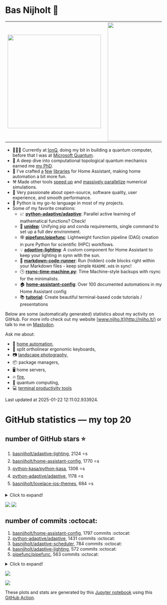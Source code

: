 # Bas Nijholt 👋

<center>
  <table>
    <tr>
        <td><img width="300px" align="left" src="https://github-readme-stats.vercel.app/api/top-langs/?username=basnijholt&hide=TeX,Jupyter%20Notebook&layout=compact&theme=radical" /></td>
        <td><img align='right' src="https://github-readme-stats.vercel.app/api?username=basnijholt&show_icons=true&theme=radical" width="380"></td>
    </tr>
  </table>
</center>

- 👷🏻‍♂️ Currently at [IonQ](https://ionq.com/), doing my bit in building a quantum computer, before that I was at [Microsoft Quantum](https://quantum.microsoft.com/).
- 🌟 A deep dive into computational topological quantum mechanics earned me [my PhD](https://github.com/basnijholt/thesis).
- 🎨 I've crafted [a](https://github.com/basnijholt/adaptive-lighting) [few](https://github.com/basnijholt/aiokef) [libraries](https://github.com/basnijholt/miflora) for Home Assistant, making home automation a bit more fun.
- ⚒️ Made other tools [speed up](https://github.com/python-adaptive/adaptive) and [massively parallelize](https://github.com/basnijholt/adaptive-scheduler) numerical simulations.
- 🏅 Very passionate about open-source, software quality, user experience, and smooth performance.
- 🐍 Python is my go-to language in most of my projects.
- Some of my favorite creations:
  - 📈 **[python-adaptive/adaptive](https://github.com/python-adaptive/adaptive/)**: Parallel active learning of mathematical functions? Check!
  - 🧬 **[unidep](https://github.com/basnijholt/unidep/)**: Unifying pip and conda requirements, single command to set up a full dev environment.
  - 🕸️ **[pipefunc/pipefunc](https://github.com/pipefunc/pipefunc/)**: Lightweight function pipeline (DAG) creation in pure Python for scientific (HPC) workflows.
  - 💡 **[adaptive-lighting](https://github.com/basnijholt/adaptive-lighting/)**: A custom component for Home Assistant to keep your lighting in synn with the sun.
  - 📝 **[markdown-code-runner](https://github.com/basnijholt/markdown-code-runner/)**: Run (hidden) code blocks right within your Markdown files - keep simple `README.md`s in sync!
  - 🕒 **[rsync-time-machine.py](https://github.com/basnijholt/rsync-time-machine.py/)**: Time Machine-style backups with rsync for the minimalists.
  - 🏠 **[home-assistant-config](https://github.com/basnijholt/home-assistant-config/)**: Over 100 documented automations in my Home Assistant config
  - 📚 **[tuitorial](https://github.com/basnijholt/tuitorial/)**: Create beautiful terminal-based code tutorials / presentations

Below are some (automatically generated) statistics about my activity on GitHub.
For more info check out my website [www.nijho.lt](http://nijho.lt/) or talk to me on <a rel="me" href="https://fosstodon.org/@basnijholt">Mastodon</a>.

Ask me about:

- 🏡 [home automation](https://github.com/basnijholt/home-assistant-config/),
- 🎹 split ortholinear ergonomic keyboards,
- 📷 [landscape photography](https://www.instagram.com/bnijholt),
- 📦 package managers,
- 🖥️ home servers,
- 🔥 [fire](https://wenfire.nijho.lt/),
- 🧠 quantum computing,
- 💻 [terminal productivity tools](https://www.nijho.lt/post/terminal-ninja/)

Last updated at 2025-01-22 12:11:02.933924.

# GitHub statistics — my top 20

## number of GitHub stars ⭐️

1. [basnijholt/adaptive-lighting](https://github.com/basnijholt/adaptive-lighting/), 2124 ⭐️s
2. [basnijholt/home-assistant-config](https://github.com/basnijholt/home-assistant-config/), 1770 ⭐️s
3. [python-kasa/python-kasa](https://github.com/python-kasa/python-kasa/), 1306 ⭐️s
4. [python-adaptive/adaptive](https://github.com/python-adaptive/adaptive/), 1178 ⭐️s
5. [basnijholt/lovelace-ios-themes](https://github.com/basnijholt/lovelace-ios-themes/), 684 ⭐️s
<details><summary>Click to expand!</summary>

6. [basnijholt/lovelace-ios-dark-mode-theme](https://github.com/basnijholt/lovelace-ios-dark-mode-theme/), 461 ⭐️s
7. [basnijholt/tuitorial](https://github.com/basnijholt/tuitorial/), 455 ⭐️s
8. [basnijholt/rsync-time-machine.py](https://github.com/basnijholt/rsync-time-machine.py/), 383 ⭐️s
9. [basnijholt/miflora](https://github.com/basnijholt/miflora/), 371 ⭐️s
10. [pipefunc/pipefunc](https://github.com/pipefunc/pipefunc/), 318 ⭐️s
11. [topocm/topocm_content](https://github.com/topocm/topocm_content/), 286 ⭐️s
12. [basnijholt/home-assistant-streamdeck-yaml](https://github.com/basnijholt/home-assistant-streamdeck-yaml/), 275 ⭐️s
13. [basnijholt/unidep](https://github.com/basnijholt/unidep/), 223 ⭐️s
14. [basnijholt/markdown-code-runner](https://github.com/basnijholt/markdown-code-runner/), 102 ⭐️s
15. [kwant-project/kwant](https://github.com/kwant-project/kwant/), 94 ⭐️s
16. [basnijholt/home-assistant-macbook-touch-bar](https://github.com/basnijholt/home-assistant-macbook-touch-bar/), 93 ⭐️s
17. [basnijholt/home-assistant-streamdeck-yaml-addon](https://github.com/basnijholt/home-assistant-streamdeck-yaml-addon/), 81 ⭐️s
18. [basnijholt/aiokef](https://github.com/basnijholt/aiokef/), 38 ⭐️s
19. [basnijholt/thesis-cover](https://github.com/basnijholt/thesis-cover/), 37 ⭐️s
20. [basnijholt/opennb](https://github.com/basnijholt/opennb/), 30 ⭐️s

</details>

![](https://github.com/basnijholt/basnijholt/raw/main/stars_over_time.png)
![](https://github.com/basnijholt/basnijholt/raw/main/stars_over_time_per_repo.png)

## number of commits :octocat:

1. [basnijholt/home-assistant-config](https://github.com/basnijholt/home-assistant-config/), 1797 commits :octocat:
2. [python-adaptive/adaptive](https://github.com/python-adaptive/adaptive/), 1431 commits :octocat:
3. [basnijholt/adaptive-scheduler](https://github.com/basnijholt/adaptive-scheduler/), 784 commits :octocat:
4. [basnijholt/adaptive-lighting](https://github.com/basnijholt/adaptive-lighting/), 572 commits :octocat:
5. [pipefunc/pipefunc](https://github.com/pipefunc/pipefunc/), 563 commits :octocat:
<details><summary>Click to expand!</summary>

6. [basnijholt/unidep](https://github.com/basnijholt/unidep/), 480 commits :octocat:
7. [basnijholt/thesis](https://github.com/basnijholt/thesis/), 452 commits :octocat:
8. [basnijholt/zigzag-majoranas](https://github.com/basnijholt/zigzag-majoranas/), 413 commits :octocat:
9. [basnijholt/nijho.lt](https://github.com/basnijholt/nijho.lt/), 381 commits :octocat:
10. [basnijholt/home-assistant-streamdeck-yaml](https://github.com/basnijholt/home-assistant-streamdeck-yaml/), 334 commits :octocat:
11. [topocm/topocm_content](https://github.com/topocm/topocm_content/), 304 commits :octocat:
12. [conda-forge/staged-recipes](https://github.com/conda-forge/staged-recipes/), 289 commits :octocat:
13. [basnijholt/aiokef](https://github.com/basnijholt/aiokef/), 288 commits :octocat:
14. [basnijholt/supercurrent-majorana-nanowire](https://github.com/basnijholt/supercurrent-majorana-nanowire/), 282 commits :octocat:
15. [basnijholt/basnijholt](https://github.com/basnijholt/basnijholt/), 230 commits :octocat:
16. [basnijholt/net-worth-tracker](https://github.com/basnijholt/net-worth-tracker/), 228 commits :octocat:
17. [basnijholt/tuitorial](https://github.com/basnijholt/tuitorial/), 207 commits :octocat:
18. [python-adaptive/paper](https://github.com/python-adaptive/paper/), 198 commits :octocat:
19. [home-assistant/core](https://github.com/home-assistant/core/), 192 commits :octocat:
20. [ohld/igbot](https://github.com/ohld/igbot/), 191 commits :octocat:

</details>

![](https://github.com/basnijholt/basnijholt/raw/main/commits_per_hour.png)

![](https://github.com/basnijholt/basnijholt/raw/main/commits_per_weekday.png)


These plots and stats are generated by this [Jupyter notebook](./update-readme.ipynb) using this [GitHub Action](.github/workflows/run-notebook.yml).